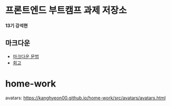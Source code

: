 # 프론트엔드 부트캠프 과제 저장소

**13기 강석현**

## 마크다운

- [마크다운 문법](./src/md/markdown.md)
- [회고](./src/md/retrospect.md)
# home-work
avatars: https://kanghyeon00.github.io/home-work/src/avatars/avatars.html
